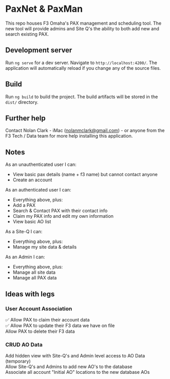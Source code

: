# PaxNet & PaxMan

This repo houses F3 Omaha's PAX management and scheduling tool. The new tool will provide admins and Site Q's the ability to both add new and search existing PAX.

## Development server

Run `ng serve` for a dev server. Navigate to `http://localhost:4200/`. The application will automatically reload if you change any of the source files.

## Build

Run `ng build` to build the project. The build artifacts will be stored in the `dist/` directory.

## Further help

Contact Nolan Clark - iMac (nolanmclark@gmail.com) - or anyone from the F3 Tech / Data team for more help installing this application.

## Notes
As an unauthenticated user I can:
- View basic pax details (name + f3 name) but cannot contact anyone
- Create an account

As an authenticated user I can:
- Everything above, plus:
- Add a PAX
- Search & Contact PAX with their contact info
- Claim my PAX info and edit my own information
- View basic AO list

As a Site-Q I can:
- Everything above, plus:
- Manage my site data & details

As an Admin I can:
- Everything above, plus:
- Manage all site data
- Manage all PAX data



## Ideas with legs

### User Account Association
✅ Allow PAX to claim their account data  
✅ Allow PAX to update their F3 data we have on file  
Allow PAX to delete their F3 data  

### CRUD AO Data
Add hidden view with Site-Q's and Admin level access to AO Data (temporary)  
Allow Site-Q's and Admins to add new AO's to the database  
Associate all account "Initial AO" locations to the new database AOs  
